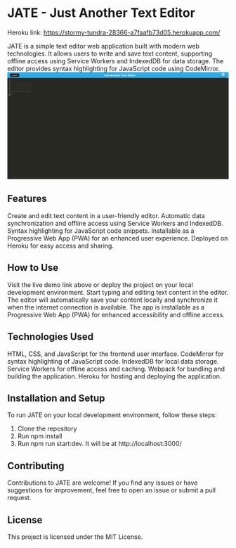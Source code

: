 # JATE - Just Another Text Editor

Heroku link: https://stormy-tundra-28366-a7faafb73d05.herokuapp.com/

JATE is a simple text editor web application built with modern web technologies. It allows users to write and save text content, supporting offline access using Service Workers and IndexedDB for data storage. The editor provides syntax highlighting for JavaScript code using CodeMirror.
![Demo](Capture.PNG)
## Features
Create and edit text content in a user-friendly editor.
Automatic data synchronization and offline access using Service Workers and IndexedDB.
Syntax highlighting for JavaScript code snippets.
Installable as a Progressive Web App (PWA) for an enhanced user experience.
Deployed on Heroku for easy access and sharing.

## How to Use
Visit the live demo link above or deploy the project on your local development environment.
Start typing and editing text content in the editor.
The editor will automatically save your content locally and synchronize it when the internet connection is available.
The app is installable as a Progressive Web App (PWA) for enhanced accessibility and offline access.
## Technologies Used
HTML, CSS, and JavaScript for the frontend user interface.
CodeMirror for syntax highlighting of JavaScript code.
IndexedDB for local data storage.
Service Workers for offline access and caching.
Webpack for bundling and building the application.
Heroku for hosting and deploying the application.
## Installation and Setup
To run JATE on your local development environment, follow these steps:

1. Clone the repository
2. Run npm install
3. Run npm run start:dev. It will be at http://localhost:3000/


## Contributing
Contributions to JATE are welcome! If you find any issues or have suggestions for improvement, feel free to open an issue or submit a pull request.

## License
This project is licensed under the MIT License.

